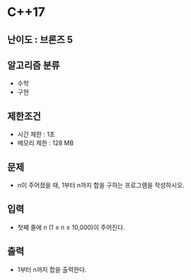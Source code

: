 # C++17

## 난이도 : 브론즈 5

## 알고리즘 분류
  - 수학
  - 구현

## 제한조건
  - 시간 제한 : 1초
  - 메모리 제한 : 128 MB

## 문제
  - n이 주어졌을 때, 1부터 n까지 합을 구하는 프로그램을 작성하시오.

## 입력
  - 첫째 줄에 n (1 ≤ n ≤ 10,000)이 주어진다.

## 출력
  - 1부터 n까지 합을 출력한다.
